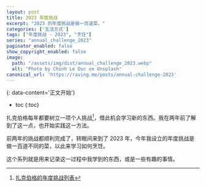 ```yaml
---
layout: post
title: 2023 年度挑战
excerpt: "2023 的年度挑战是做一百道菜。"
categories: ['生活方式']
tags: ["年度挑战 - 2023", "烹饪"]
series: "annual_challenge_2023"
paginator_enabled: false
show_copyright_enabled: false
image:
  path: "/assets/img/dist/annual_challenge_2023.webp"
  alt: "Photo by Chinh Le Duc on Unsplash"
canonical_url: 'https://raving.me/posts/annual-challenge-2023'
---
```


{: data-content='正文开始'}

* toc 
{:toc}

扎克伯格每年都要树立一项个人挑战[^zuckerberg-annual-challenges]，借此机会学习新的东西。我在两年前了解到了这一点，也开始实践这一方法。

前两年的挑战都顺利完成了，转眼间来到了 2023 年，今年我设立的年度挑战是做一百道不同的菜，以此来学习如何烹饪。

这个系列就是用来记录这一过程中我学到的东西，或是一些有趣的事情。

[^zuckerberg-annual-challenges]:[扎克伯格的年度挑战列表](https://www.businessinsider.com/mark-zuckerberg-new-years-resolutions-list-2018-1 "扎克伯格的年度挑战列表")
